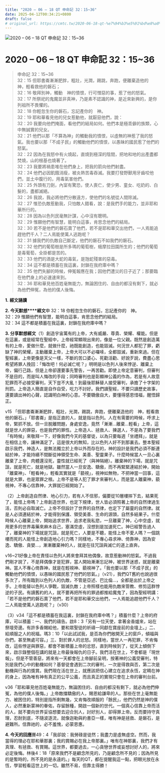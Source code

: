 ```yaml
---
title: "2020 – 06 – 18 QT 申命記 32：15~36"
date: 2025-04-12T00:34:21+0800
draft: false
# original_url: https://cmtc.tw/2020-06-18-qt-%e7%94%b3%e5%91%bd%e8%a8%98-32%ef%bc%9a1536
---
```


![2020 – 06 – 18 QT 申命記 32：15~36](/images/qt.jpg   "2020 – 06 – 18 QT 申命記 32：15~36")

# 2020 – 06 – 18 QT 申命記 32：15~36

> 申命記 32：15~36  
> 32：15 但耶書崙漸漸肥胖，粗壯，光潤，踢跳，奔跑，便離棄造他的　神，輕看救他的磐石；  
> 32：16 敬拜別神，觸動　神的憤恨，行可憎惡的事，惹了他的怒氣。  
> 32：17 所祭祀的鬼魔並非真神，乃是素不認識的神，是近來新興的，是你列祖所不畏懼的。  
> 32：18 你輕忽生你的磐石，忘記產你的　神。  
> 32：19 耶和華看見他的兒女惹動他，就厭惡他們，說：  
> 32：20 我要向他們掩面，看他們的結局如何。他們本是極乖僻的族類，心中無誠實的兒女。  
> 32：21 他們以那「不算為神」的觸動我的憤恨，以虛無的神惹了我的怒氣。我也要以那「不成子民」的觸動他們的憤恨，以愚昧的國民惹了他們的怒氣。  
> 32：22 因為在我怒中有火燒起，直燒到極深的陰間，把地和地的出產盡都焚燒，山的根基也燒著了。  
> 32：23 我要將禍患堆在他們身上，把我的箭向他們射盡。  
> 32：24 他們必因飢餓消瘦，被炎熱苦毒吞滅。我要打發野獸用牙齒咬他們，並土中腹行的，用毒氣害他們。  
> 32：25 外頭有刀劍，內室有驚恐，使人喪亡，使少男、童女、吃奶的、白髮的，盡都滅絕。  
> 32：26 我說，我必將他們分散遠方，使他們的名號從人間除滅。  
> 32：27 惟恐仇敵惹動我，只怕敵人錯看，說：是我們手的能力，並非耶和華所行的。  
> 32：28 因為以色列民毫無計謀，心中沒有聰明。  
> 32：29 惟願他們有智慧，能明白這事，肯思念他們的結局。  
> 32：30 若不是他們的磐石賣了他們，若不是耶和華交出他們，一人焉能追趕他們千人？二人焉能使萬人逃跑呢？  
> 32：31 據我們的仇敵自己斷定，他們的磐石不如我們的磐石。  
> 32：32 他們的葡萄樹是所多瑪的葡萄樹，蛾摩拉田園所生的；他們的葡萄是毒葡萄，全掛都是苦的。  
> 32：33 他們的酒是大蛇的毒氣，是虺蛇殘害的惡毒。  
> 32：34 這不都是積蓄在我這裏，封鎖在我府庫中嗎？  
> 32：35 他們失腳的時候，伸冤報應在我；因他們遭災的日子近了；那要臨在他們身上的必速速來到。  
> 32：36 耶和華見他百姓毫無能力，無論困住的、自由的都沒有剩下，就必為他們伸冤，為他的僕人後悔。

**1.** **經文誦讀**

**2. 今天默想****經文**申 32：18 你輕忽生你的磐石，忘記產你的　神。  
32：29 惟願他們有智慧，能明白這事，肯思念他們的結局。  
32：34 這不都是積蓄在我這裏，封鎖在我府庫中嗎？

**3. 分享默想經文**（1）創造宇宙萬有的上帝，大有威嚴、尊貴、榮耀、權能。但是在這裏，或是經常在聖經中，上帝經常顯現出來的，像是一位父親。既然是創造萬有的上帝，愛做什麼，就做什麼，祂既能創造，也能毀滅。何況世人都犯了罪，虧缺了神的榮耀，主動離棄上帝，上帝大可以不必囉嗦，全都毀滅，重新來過。但在聖經裏，上帝更像是天父一樣，不斷的苦口婆心、死勸活勸、好說歹說，費盡心思希望將罪人挽回：「悔改吧！何必滅亡呢？」明明是以色列人後來悖逆、離棄上帝，偏行己路，但是上帝卻還要事先警告，一再苦勸。即使上帝定意審判，但審判不是目的，而是叫人悔改的手段；同時審判也是彰顯神公義的作為，若是有人故意犯罪而不必接受審判，天下豈不大亂！到最後耶穌替人接受審判，承擔了十字架的刑罰。上帝造人簡直是自作自受，吃力不討好。我們讀聖經，不要只讀歷史故事，還要讀出神的心聲，認識明白神的心意。不要驕傲自大，要懂得感恩惜福，醒悟歸正。

v15 「但耶書崙漸漸肥胖，粗壯，光潤，踢跳，奔跑，便離棄造他的　神，輕看救他的磐石。」「耶書崙」是指正直的人，就是指以色列。人在有需要的時候，呼求上帝，緊抓不放。但一旦脫離問題，身處安逸，竟然「漸漸…離棄…輕看」上帝，這就是世人的罪惡，也是我們的罪性。上帝造人、拯救人、揀選人，不是為了要我們「有時候」來敬拜一下，好像我們今天的基督徒，以為只要每週「坐禮拜」，就是在相信上帝，讓神滿足了，這是很大的無知，比以色列人好不到那裏去。整本聖經啟示我們，神造人，是無法獨立於上帝以外而存在的，神的設計是我們必須不斷連結於神，才能持續不間斷從神領受生命、美善、聖靈果子。什麼時候當人一旦心裏離棄了上帝，肉體還沒死，靈性就已經死了（與神隔絕）。離棄神的下場，就是咒詛，就是死亡，就是地獄。雖然當人一旦安逸、驕傲，而不再緊緊連結於神，開始「離棄神」、「輕看神」，輕看其實就是「藐視」，視神如無物，不把神當一回事，這就是大罪，也是眾罪之根。上帝不是等人犯了罪才來審判人，而是當人離棄神，藐視神，不專心信靠神，大罪就已經開始了。

（2）上帝創造自然律、地心引力，若有人不信邪，偏要從10層樓摔下去，結果死了，能怪上帝嗎？上帝創造世界，也定下規律，世人皆必須照著上帝的自然律過生活，否則必自取滅亡。上帝不但設計了世界的自然律，也定下了屬靈的自然律。就是人必須連結於神，才能得到保護、領受美善、生命的源頭，自然多結果子。什麼時候人心離棄上帝，開始追求世界，追求老我私慾，一旦離棄了神，心中空虛，就用更多的世界毒藥來麻木自己，塞滿空虛，沒想到是加速死亡。神已經警告過人了，離棄神的下場就是咒詛，就是死亡，人要是不聽，能怪上帝不愛人嗎？一個跳樓而死的人能怪上帝創造地心引力嗎？同樣地，不專心尋求神、倚靠神，因為安逸、驕傲、貪婪…，漸漸離棄神的人，就是在往咒詛與滅亡的道上直奔。

v16~21好像上帝在責怪以色列人將來會拜其他偶像，故意惹動神的怒氣。不過我們剛才說了，不是拜偶像才是犯罪，當人開始漸漸忘記神，被世界迷惑，就是離棄神。當人不專心倚靠神，就是在輕視神、藐視神了。「我也要以那「不成子民」的觸動他們的憤恨，以愚昧的國民惹了他們的怒氣。」（v21），我們QT舊約也說過很多次了，所有臨到以色列人的仇敵，不管是亞述、巴比倫…，全都是出於上帝之手。上帝能替以色列人爭戰，毀滅仇敵；上帝照樣也能用仇敵來管教、修剪這群悖逆的子民。有讀舊約的人，就不要再把所有的罪過都推給魔鬼了，因為聖經明講：「若不是他們的磐石賣了他們，若不是耶和華交出他們，一人焉能追趕他們千人？二人焉能使萬人逃跑呢？」（v30）

（3）v34「這不都是積蓄在我這裏，封鎖在我府庫中嗎？」積蓄什麼？上帝的府庫，可以積蓄：一、我們的禱告。啟8：3「另有一位天使，拿著金香爐來，站在祭壇旁邊。有許多香賜給他，要和眾聖徒的祈禱一同獻在寶座前的金壇上。」二、給順服之人的祝福。瑪3：10「以此試試我，是否為你們敞開天上的窗戶，傾福與你們，甚至無處可容。」三、對於罪人的忿怒。同樣地，當世人一再犯罪，不肯悔改，這些悖逆與罪惡，都會不斷積蓄上帝的忿怒，直到時候到了，從天上傾倒下來，啟示錄整個在講的就是上帝最後報仇的日子。我們活在世上，不會都是「現世報」，但是不管善惡，將來有一天都會在上帝腳前呈明，按著神的公義受審判，特別是我們心中的動機如何？基督徒會遇到二次的審判，一次是得救與否，第二次是動機與行為的獎賞。我們現在活在世上，就應該把信心建立在追求永恆，定睛在神的身上，因為唯有神有真正的公平公義，而且真正的實現只會在上帝的審判台前。

v36「耶和華見他百姓毫無能力，無論困住的、自由的都沒有剩下，就必為他們伸冤，為他的僕人後悔。」上帝敵擋驕傲的人，賜恩給謙卑的人。那些在世上毫無能力、被困住的，特別是指所剩無幾，又肯悔改順服的「餘民」，他們仍然是神的僕人，必然重新蒙神的眷佑，存留餘種，開啟一個新的世代。一個真心信靠上帝而活的人，就不要向世界妥協想要去迎合別人，討好別人，卻得罪上帝。反而要持守真理，忍耐到底，不隨波逐流，就像迦勒與約書亞一樣，唯有神是拯救、是磐石，是避難所。信靠祂的，必不羞愧，必蒙恩惠。

**4. 今天的回應**賽49：4「我卻說：我勞碌是徒然；我盡力是虛無虛空。然而，我當得的理必在耶和華那裏；我的賞賜必在我上帝那裏。」唯有在神那裏，我們才有真理、有拯救、有賞賜。這世界，都要過去，一心貪戀世界或妄想討好人的，將來必定後悔。林後4：18「原來我們不是顧念所見的，乃是顧念所不見的；因為所見的是暫時的，所不見的是永遠的。」每天的QT，都在提醒我這一點，把眼光放在永恆，學習輕看這世上的一切。雖然不易，但靠主得勝！